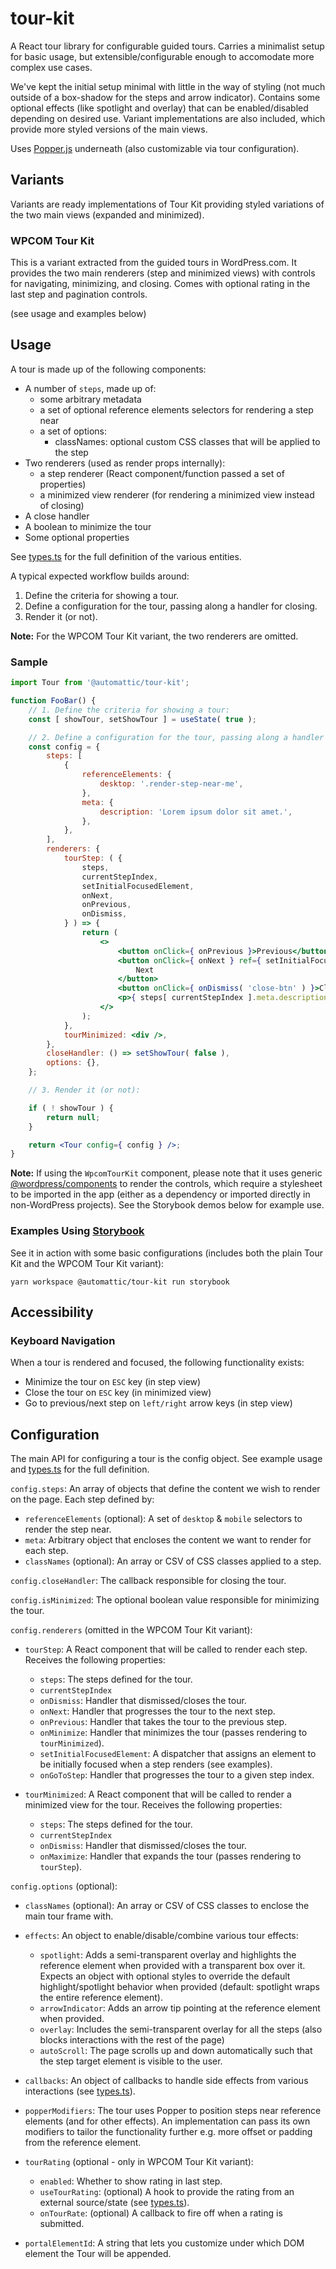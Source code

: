 # tour-kit

A React tour library for configurable guided tours. Carries a minimalist setup for basic usage, but extensible/configurable enough to accomodate more complex use cases.

We've kept the initial setup minimal with little in the way of styling (not much outside of a box-shadow for the steps and arrow indicator). Contains some optional effects (like spotlight and overlay) that can be enabled/disabled depending on desired use. Variant implementations are also included, which provide more styled versions of the main views.

Uses [Popper.js](https://popper.js.org/) underneath (also customizable via tour configuration).

## Variants

Variants are ready implementations of Tour Kit providing styled variations of the two main views (expanded and minimized).

### WPCOM Tour Kit

This is a variant extracted from the guided tours in WordPress.com. It provides the two main renderers (step and minimized views) with controls for navigating, minimizing, and closing. Comes with optional rating in the last step and pagination controls.

(see usage and examples below)
## Usage

A tour is made up of the following components:

- A number of `steps`, made up of:
  - some arbitrary metadata
  - a set of optional reference elements selectors for rendering a step near
  - a set of options:
	- classNames: optional custom CSS classes that will be applied to the step
- Two renderers (used as render props internally):
  - a step renderer (React component/function passed a set of properties)
  - a minimized view renderer (for rendering a minimized view instead of closing)
- A close handler
- A boolean to minimize the tour
- Some optional properties

See [types.ts](./src/types.ts) for the full definition of the various entities.

A typical expected workflow builds around:

1. Define the criteria for showing a tour.
2. Define a configuration for the tour, passing along a handler for closing.
3. Render it (or not).

**Note:** For the WPCOM Tour Kit variant, the two renderers are omitted.

### Sample

```jsx
import Tour from '@automattic/tour-kit';

function FooBar() {
	// 1. Define the criteria for showing a tour:
	const [ showTour, setShowTour ] = useState( true );

	// 2. Define a configuration for the tour, passing along a handler for closing.
	const config = {
		steps: [
			{
				referenceElements: {
					desktop: '.render-step-near-me',
				},
				meta: {
					description: 'Lorem ipsum dolor sit amet.',
				},
			},
		],
		renderers: {
			tourStep: ( {
				steps,
				currentStepIndex,
				setInitialFocusedElement,
				onNext,
				onPrevious,
				onDismiss,
			} ) => {
				return (
					<>
						<button onClick={ onPrevious }>Previous</button>
						<button onClick={ onNext } ref={ setInitialFocusedElement }>
							Next
						</button>
						<button onClick={ onDismiss( 'close-btn' ) }>Close</button>
						<p>{ steps[ currentStepIndex ].meta.description }</p>
					</>
				);
			},
			tourMinimized: <div />,
		},
		closeHandler: () => setShowTour( false ),
		options: {},
	};

	// 3. Render it (or not):

	if ( ! showTour ) {
		return null;
	}

	return <Tour config={ config } />;
}
```

**Note:** If using the `WpcomTourKit` component, please note that it uses generic [@wordpress/components](https://www.npmjs.com/package/@wordpress/components) to render the controls, which require a stylesheet to be imported in the app (either as a dependency or imported directly in non-WordPress projects). See the Storybook demos below for example use.

### Examples Using [Storybook](https://storybook.js.org/)

See it in action with some basic configurations (includes both the plain Tour Kit and the WPCOM Tour Kit variant):

`yarn workspace @automattic/tour-kit run storybook`

## Accessibility

### Keyboard Navigation

When a tour is rendered and focused, the following functionality exists:

- Minimize the tour on `ESC` key (in step view)
- Close the tour on `ESC` key (in minimized view)
- Go to previous/next step on `left/right` arrow keys (in step view)

## Configuration

The main API for configuring a tour is the config object. See example usage and [types.ts](./src/types.ts) for the full definition.

`config.steps`: An array of objects that define the content we wish to render on the page. Each step defined by:

- `referenceElements` (optional): A set of `desktop` & `mobile` selectors to render the step near.
- `meta`: Arbitrary object that encloses the content we want to render for each step.
- `classNames` (optional): An array or CSV of CSS classes applied to a step.

`config.closeHandler`: The callback responsible for closing the tour.

`config.isMinimized`: The optional boolean value responsible for minimizing the tour.

`config.renderers` (omitted in the WPCOM Tour Kit variant):

- `tourStep`: A React component that will be called to render each step. Receives the following properties:

  - `steps`: The steps defined for the tour.
  - `currentStepIndex`
  - `onDismiss`: Handler that dismissed/closes the tour.
  - `onNext`: Handler that progresses the tour to the next step.
  - `onPrevious`: Handler that takes the tour to the previous step.
  - `onMinimize`: Handler that minimizes the tour (passes rendering to `tourMinimized`).
  - `setInitialFocusedElement`: A dispatcher that assigns an element to be initially focused when a step renders (see examples).
  - `onGoToStep`: Handler that progresses the tour to a given step index.

- `tourMinimized`: A React component that will be called to render a minimized view for the tour. Receives the following properties:
  - `steps`: The steps defined for the tour.
  - `currentStepIndex`
  - `onDismiss`: Handler that dismissed/closes the tour.
  - `onMaximize`: Handler that expands the tour (passes rendering to `tourStep`).

`config.options` (optional):

- `classNames` (optional): An array or CSV of CSS classes to enclose the main tour frame with.

- `effects`: An object to enable/disable/combine various tour effects:

  - `spotlight`: Adds a semi-transparent overlay and highlights the reference element when provided with a transparent box over it. Expects an object with optional styles to override the default highlight/spotlight behavior when provided (default: spotlight wraps the entire reference element).
  - `arrowIndicator`: Adds an arrow tip pointing at the reference element when provided.
  - `overlay`: Includes the semi-transparent overlay for all the steps (also blocks interactions with the rest of the page)
  - `autoScroll`: The page scrolls up and down automatically such that the step target element is visible to the user.

- `callbacks`: An object of callbacks to handle side effects from various interactions (see [types.ts](./src/types.ts)).

- `popperModifiers`: The tour uses Popper to position steps near reference elements (and for other effects). An implementation can pass its own modifiers to tailor the functionality further e.g. more offset or padding from the reference element.
- `tourRating` (optional - only in WPCOM Tour Kit variant):
  - `enabled`: Whether to show rating in last step.
  - `useTourRating`: (optional) A hook to provide the rating from an external source/state (see [types.ts](./src/types.ts)).
  - `onTourRate`: (optional) A callback to fire off when a rating is submitted.

- `portalElementId`: A string that lets you customize under which DOM element the Tour will be appended.


